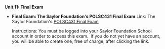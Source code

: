 **Unit 11: Final Exam** <span id="11"></span> 
-   **Final Exam: The Saylor Foundation's POLSC431 Final Exam**
    Link: The Saylor Foundation's [POLSC431 Final
    Exam](http://school.saylor.org/mod/quiz/view.php?id=975)  
      
     Instructions: You must be logged into your Saylor Foundation School
    account in order to access this exam.  If you do not yet have an
    account, you will be able to create one, free of charge, after
    clicking the link. 


